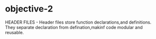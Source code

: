 # objective-2
HEADER FILES - Header files store function declarations,and definitions.
They separate declaration from defination,makinf code modular and reusable.
